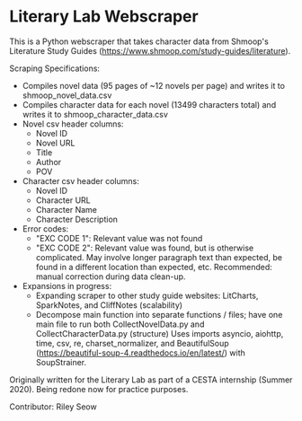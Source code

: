 
# Literary Lab Webscraper

This is a Python webscraper that takes character data from Shmoop's Literature Study Guides (https://www.shmoop.com/study-guides/literature). 

Scraping Specifications: 
- Compiles novel data (95 pages of ~12 novels per page) and writes it to shmoop_novel_data.csv
- Compiles character data for each novel (13499 characters total) and writes it to shmoop_character_data.csv
- Novel csv header columns: 
    - Novel ID
    - Novel URL
    - Title
    - Author
    - POV
- Character csv header columns:
    - Novel ID
    - Character URL
    - Character Name
    - Character Description
- Error codes:
    - "EXC CODE 1": Relevant value was not found
    - "EXC CODE 2": Relevant value was found, but is otherwise complicated. May involve longer paragraph text than expected, be found in a different location than expected, etc. Recommended: manual correction during data clean-up.
- Expansions in progress:
    - Expanding scraper to other study guide websites: LitCharts, SparkNotes, and CliffNotes (scalability)
    - Decompose main function into separate functions / files; have one main file to run both CollectNovelData.py and CollectCharacterData.py (structure)
Uses imports asyncio, aiohttp, time, csv, re, charset_normalizer, and BeautifulSoup (https://beautiful-soup-4.readthedocs.io/en/latest/) with SoupStrainer.

Originally written for the Literary Lab as part of a CESTA internship (Summer 2020). Being redone now for practice purposes.

Contributor: Riley Seow
